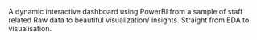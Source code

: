 A dynamic interactive dashboard using PowerBI from a sample of staff related Raw data to beautiful
 visualization/ insights. Straight from EDA to visualisation.
